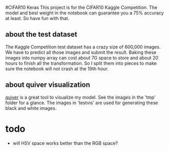 
#CIFAR10 Keras
This project is for the CIFAR10 Kaggle Competition. The model and best weight in the notebook can guarantee you a 75% accuracy at least. So have fun with that.

## about the test dataset

The Kaggle Competition test dataset has a crazy size of 600,000 images. We have to predict all those images and submit the result. Baking these images into numpy array can cost about 7G space to store and about 20 hours to finish all the transformation. So I split them into pieces to make sure the notebook will not crash at the 19th hour.

## about quiver visualization

[quiver](https://github.com/keplr-io/quiver) is a great tool to visualize my model. See the images in the 'tmp' folder for a glance. The images in 'testvis' are used for generating these black and white images.

# todo
- will HSV space works better than the RGB space?

